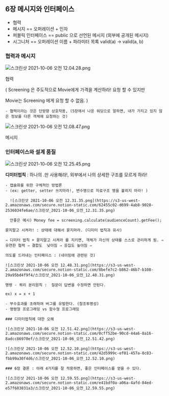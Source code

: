 ## 6장 메시지와 인터페이스

- 협력
- 메시지 == 오퍼레이션 + 인자
- 퍼블릭 인터페이스 == public 으로 선언된 메시지 (외부에 공개된 메시지)
- 시그니처 == 오퍼레이션 이름 + 파라미터 목록 valid(a) → valid(a, b)

### 협력과 메시지

![스크린샷 2021-10-06 오전 12.04.28.png](https://s3-us-west-2.amazonaws.com/secure.notion-static.com/e92bba52-9545-4480-80dc-8443facdfd5f/스크린샷_2021-10-06_오전_12.04.28.png)

협력

( Screening 은 주도적으로 Movie에게 가격을 계산하라! 요청 할 수 있지만

Movie는 Screening 에게 요청 할 수 없음. )

    - 협력이라는 것은 단방향 상호작용, (5장에서 나온 워딩으로 말하면, 내가 가지고 있지 않은 정보를 다른 객체에 요청하는 것)

![스크린샷 2021-10-06 오전 12.08.47.png](https://s3-us-west-2.amazonaws.com/secure.notion-static.com/d4a839a6-583f-4bbc-9beb-8cea52d54679/스크린샷_2021-10-06_오전_12.08.47.png)

메시지

### 인터페이스와 설계 품질

![스크린샷 2021-10-06 오전 12.25.45.png](https://s3-us-west-2.amazonaws.com/secure.notion-static.com/913e46cd-f4a6-4566-afa6-86f40ff21940/스크린샷_2021-10-06_오전_12.25.45.png)

**디미터법칙** : 하나의 .만 사용해라!, 외부에서 나의 상세한 구조를 모르게 하라!

    - 캡슐화를 위한 구체적인 방법론
    - (ex: getter, setter 쓰지마라!, 변수명으로 자료구조 명을 붙히지 마라! )

      ![스크린샷 2021-10-06 오전 12.31.35.png](https://s3-us-west-2.amazonaws.com/secure.notion-static.com/62455c02-d699-4ab8-9028-2536034fe6ae/스크린샷_2021-10-06_오전_12.31.35.png)

      안좋은 예시) Money fee = screening.calculate(audienceCount).getFee();

    묻지말고 시켜라! : 상태에 대해서 묻지마라. (디미터 법칙과 유사)
    
    ⇒ 디미터 법칙 + 묻지말고 시켜라 를 지키면, 객체가 자신의 상태를 스스로 관리하게 됨. ⇒ 유연한 협력 ⇒ 결합도  낮아짐 ⇒ 응집도 높아짐 ⇒ 
    
    의도를 드러내는 인터페이스 : (네이밍에 관련된 것)
    
    ![스크린샷 2021-10-06 오전 12.48.31.png](https://s3-us-west-2.amazonaws.com/secure.notion-static.com/8befe7c2-b862-46b7-b108-29a95bd4f9f4/스크린샷_2021-10-06_오전_12.48.31.png)
    
    명령 - 쿼리 분리원칙 :  질문이 답변을 수정하면 안된다.
    
    ex) x = x + 1
    
    - 부수효과를 초래하여 버그를 유발한다. (참조투명성)
    - 명령형 프로그래밍 vs 함수형 프로그래밍
    
    ### 디미터법칙에 대한 오해
    
    ![스크린샷 2021-10-06 오전 12.51.42.png](https://s3-us-west-2.amazonaws.com/secure.notion-static.com/0cff52be-90cd-44a6-8a16-8adcc86970ef/스크린샷_2021-10-06_오전_12.51.42.png)
    
    ![스크린샷 2021-10-06 오전 12.52.10.png](https://s3-us-west-2.amazonaws.com/secure.notion-static.com/42d5999c-ef01-457a-8c83-fbb99a30f4d6/스크린샷_2021-10-06_오전_12.52.10.png)
    
    ### 6장 결론 : 아래 4가지를 잘 적용하면, 좋은 인터페이스를 얻을 수 있다.
    
    ![스크린샷 2021-10-06 오전 12.59.55.png](https://s3-us-west-2.amazonaws.com/secure.notion-static.com/e41bdf0a-a06a-4afd-84ed-e57f603831a3/스크린샷_2021-10-06_오전_12.59.55.png)